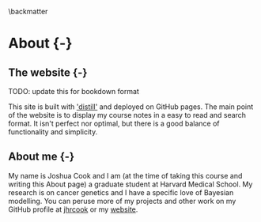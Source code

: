 \backmatter

# About {-}

## The website {-}

TODO: update this for bookdown format

This site is built with ['distill'](https://rstudio.github.io/distill/) and deployed on GitHub pages.
The main point of the website is to display my course notes in a easy to read and search format.
It isn't perfect nor optimal, but there is a good balance of functionality and simplicity.

## About me {-}

My name is Joshua Cook and I am (at the time of taking this course and writing this About page) a graduate student at Harvard Medical School.
My research is on cancer genetics and I have a specific love of Bayesian modelling.
You can peruse more of my projects and other work on my GitHub profile at [jhrcook](https://github.com/jhrcook) or my [website](https://joshuacook.netlify.app).
